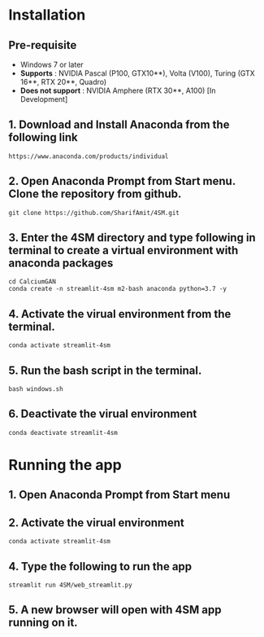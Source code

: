 # Installation 

## Pre-requisite
- Windows 7 or later
- **Supports** : NVIDIA Pascal (P100, GTX10**), Volta (V100), Turing (GTX 16**, RTX 20**, Quadro)
- **Does not support** : NVIDIA Amphere (RTX 30**, A100) [In Development]

## 1. Download and Install Anaconda from the following link

```
https://www.anaconda.com/products/individual
```

## 2. Open Anaconda Prompt from Start menu. Clone the repository from github. 
```
git clone https://github.com/SharifAmit/4SM.git
```

## 3. Enter the 4SM directory and type following in terminal to create a virtual environment with anaconda packages
```
cd CalciumGAN
conda create -n streamlit-4sm m2-bash anaconda python=3.7 -y
```
## 4. Activate the virual environment from the terminal.
```
conda activate streamlit-4sm
```
## 5. Run the bash script in the terminal.
```
bash windows.sh
```
## 6. Deactivate the virual environment
```
conda deactivate streamlit-4sm
```

# Running the app

## 1. Open Anaconda Prompt from Start menu 

## 2. Activate the virual environment
```
conda activate streamlit-4sm
```
## 4. Type the following to run the app
```
streamlit run 4SM/web_streamlit.py
```
## 5. A new browser will open with 4SM app running on it. 

